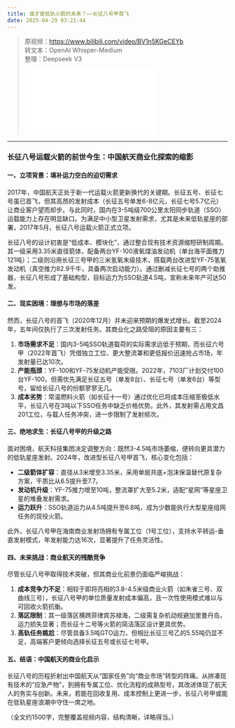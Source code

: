 ```yaml
---
title: 谁才是低轨火箭的未来？——长征八号甲首飞
date: 2025-04-29 03:21:44
---
```


> 原视频：https://www.bilibili.com/video/BV1n5KGeCEYb<br>转文本：OpenAI Whisper-Medium<br>整理：Deepseek V3
>
> <iframe src="//player.bilibili.com/player.html?bvid=BV1n5KGeCEYb&autoplay=0" scrolling="no" border="0" frameborder="no" framespacing="0" allowfullscreen="true"></iframe>

---

### 长征八号运载火箭的前世今生：中国航天商业化探索的缩影  

#### **一、立项背景：填补运力空白的迫切需求**  
2017年，中国航天正处于新一代运载火箭更新换代的关键期。长征五号、长征七号虽已首飞，但其高昂的发射成本（长征五号单发6-8亿元，长征七号5.7亿元）让商业客户望而却步。与此同时，国内在3-5吨级700公里太阳同步轨道（SSO）运载能力上存在明显缺口。为满足中小型卫星发射需求，尤其是未来低轨星座的部署，2017年5月，长征八号运载火箭正式立项。  

长征八号的设计初衷是“低成本、模块化”，通过整合现有技术资源缩短研制周期。其一级采用3.35米直径箭体，配备两台YF-100液氧煤油发动机（单台海平面推力121吨）；二级则沿用长征三号甲的三米氢氧末级技术，搭载两台改进型YF-75氢氧发动机（真空推力82.9千牛，具备两次启动能力）。通过删减长征七号的两个助推器，长征八号形成了基础构型，目标运力为SSO轨道4.5吨，宣称未来年产可达50发。  

#### **二、现实困境：理想与市场的落差**  
然而，长征八号的首飞（2020年12月）并未迎来预期的爆发式增长。截至2024年，五年间仅执行了三次发射任务。其商业化之路受阻的原因主要有三：  
1. **市场需求不足**：国内3-5吨SSO轨道载荷的实际需求远低于预期，而长征六号甲（2022年首飞）凭借独立工位、更大整流罩和更低报价迅速抢占市场，年发射量已达10次。  
2. **产能瓶颈**：YF-100和YF-75发动机产能受限。2022年，7103厂计划交付100台YF-100，但需优先满足长征五号（单发8台）、长征七号（单发6台）等型号，留给长征八号的份额寥寥无几。  
3. **成本劣势**：常温燃料火箭（如长征十一号）通过优化已将成本压缩至极低水平，长征八号在3吨以下SSO任务中缺乏价格优势。此外，其发射需占用文昌201工位，与载人任务冲突，进一步限制了发射频次。  

#### **三、绝地求生：长征八号甲的升级之路**  
面对困境，航天科技集团决定调整方向：既然3-4.5吨市场萎缩，便转向更具潜力的低轨星座发射。2024年，改进型长征八号甲首飞，核心变化包括：  
- **二级箭体扩容**：直径从3米增至3.35米，采用单层共底+泡沫保温替代原复杂方案，干质比从6.5提升至7.7。  
- **发动机升级**：YF-75推力增至10吨，整流罩扩大至5.2米，适配“星网”等星座卫星的堆叠发射需求。  
- **运力跃升**：SSO轨道运力从4.5吨提升至6.8吨，成为少数能执行大型星座组网任务的现役火箭。  

此外，长征八号甲在海南商业发射场拥有专属工位（1号工位），支持水平转运-垂直发射模式，年发射能力达16次，显著提升了任务灵活性。  

#### **四、未来挑战：商业航天的残酷竞争**  
尽管长征八号甲取得技术突破，但其商业化前景仍面临严峻挑战：  
1. **成本竞争力不足**：相较于即将亮相的3.8-4.5米级商业火箭（如朱雀三号、双曲线三号），长征八号甲的单位质量发射成本偏高，且一次性使用模式难以与可回收火箭抗衡。  
2. **落区限制**：其一级落区横跨菲律宾苏禄海，二级需复杂机动规避加里曼丹岛，运力损失显著；而长征十二号等火箭的简洁落区设计更具优势。  
3. **高轨任务尴尬**：尽管具备3.5吨GTO运力，但相比长征三号乙的5.55吨仍显不足，高端客户更倾向选择长征五号或长征七号甲。  

#### **五、结语：中国航天的商业化启示**  
长征八号的历程折射出中国航天从“国家任务”向“商业市场”转型的阵痛。从拼凑现有技术的“应急产物”，到拥有专属工位、优化流程的成熟型号，其改进体现了航天人的务实与创新。未来，若能在回收复用、成本控制上更进一步，长征八号甲或能在低轨星座浪潮中守住一席之地。  

（全文约1500字，完整覆盖视频内容，结构清晰，详略得当。）